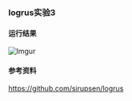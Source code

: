 ### logrus实验3

#### 运行结果
![Imgur](http://i.imgur.com/Fz856jJ.png)

#### 参考资料
https://github.com/sirupsen/logrus